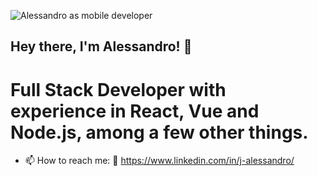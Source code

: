 ![Alessandro as mobile developer](https://raw.githubusercontent.com/deje0014/deje0014/main/Github.png)

## Hey there, I'm Alessandro! 👋

# Full Stack Developer with experience in React, Vue and Node.js, among a few other things.

- 📫 How to reach me: :link: https://www.linkedin.com/in/j-alessandro/

